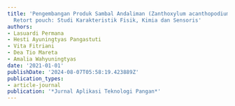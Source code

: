 ```yaml
---
title: 'Pengembangan Produk Sambal Andaliman (Zanthoxylum acanthopodium DC) Berkemasan
  Retort pouch: Studi Karakteristik Fisik, Kimia dan Sensoris'
authors:
- Lasuardi Permana
- Hesti Ayuningtyas Pangastuti
- Vita Fitriani
- Dea Tio Mareta
- Amalia Wahyuningtyas
date: '2021-01-01'
publishDate: '2024-08-07T05:58:19.423889Z'
publication_types:
- article-journal
publication: '*Jurnal Aplikasi Teknologi Pangan*'
---
```

